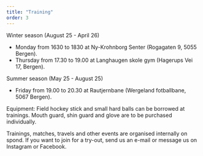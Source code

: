 ```yaml
---
title: "Training"
order: 3
---
```


Winter season (August 25 - April 26)

- Monday from 1630 to 1830 at Ny-Krohnborg Senter  (Rogagaten 9, 5055 Bergen).
- Thursday from 17.30 to 19.00 at Langhaugen skole gym (Hagerups Vei 17, Bergen).
  
Summer season (May 25 - August 25)

- Friday from 19.00 to 20.30 at Rautjernbane (Wergeland fotballbane, 5067 Bergen).

Equipment: Field hockey stick and small hard balls can be borrowed at trainings. Mouth guard, shin guard and glove are to be purchased individually. 

Trainings, matches, travels and other events are organised internally on spond. If you want to join for a try-out, send us an e-mail or message us on Instagram or Facebook.

